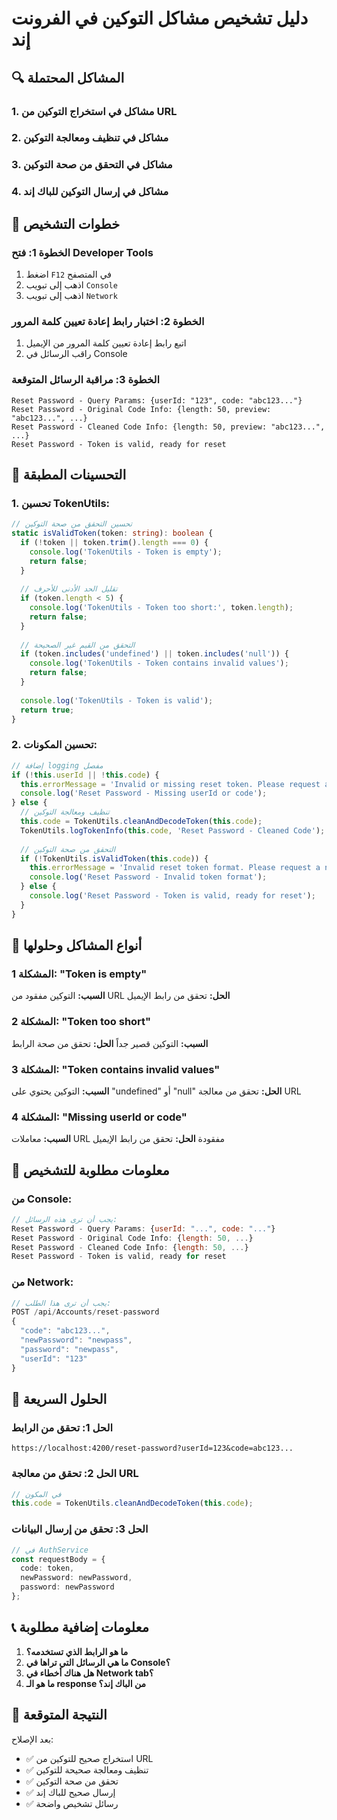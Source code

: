 # دليل تشخيص مشاكل التوكين في الفرونت إند

## 🔍 المشاكل المحتملة

### 1. مشاكل في استخراج التوكين من URL
### 2. مشاكل في تنظيف ومعالجة التوكين
### 3. مشاكل في التحقق من صحة التوكين
### 4. مشاكل في إرسال التوكين للباك إند

## 🧪 خطوات التشخيص

### الخطوة 1: فتح Developer Tools
1. اضغط `F12` في المتصفح
2. اذهب إلى تبويب `Console`
3. اذهب إلى تبويب `Network`

### الخطوة 2: اختبار رابط إعادة تعيين كلمة المرور
1. اتبع رابط إعادة تعيين كلمة المرور من الإيميل
2. راقب الرسائل في Console

### الخطوة 3: مراقبة الرسائل المتوقعة

```
Reset Password - Query Params: {userId: "123", code: "abc123..."}
Reset Password - Original Code Info: {length: 50, preview: "abc123...", ...}
Reset Password - Cleaned Code Info: {length: 50, preview: "abc123...", ...}
Reset Password - Token is valid, ready for reset
```

## 🔧 التحسينات المطبقة

### 1. تحسين TokenUtils:

```typescript
// تحسين التحقق من صحة التوكين
static isValidToken(token: string): boolean {
  if (!token || token.trim().length === 0) {
    console.log('TokenUtils - Token is empty');
    return false;
  }
  
  // تقليل الحد الأدنى للأحرف
  if (token.length < 5) {
    console.log('TokenUtils - Token too short:', token.length);
    return false;
  }
  
  // التحقق من القيم غير الصحيحة
  if (token.includes('undefined') || token.includes('null')) {
    console.log('TokenUtils - Token contains invalid values');
    return false;
  }
  
  console.log('TokenUtils - Token is valid');
  return true;
}
```

### 2. تحسين المكونات:

```typescript
// إضافة logging مفصل
if (!this.userId || !this.code) {
  this.errorMessage = 'Invalid or missing reset token. Please request a new password reset link.';
  console.log('Reset Password - Missing userId or code');
} else {
  // تنظيف ومعالجة التوكين
  this.code = TokenUtils.cleanAndDecodeToken(this.code);
  TokenUtils.logTokenInfo(this.code, 'Reset Password - Cleaned Code');
  
  // التحقق من صحة التوكين
  if (!TokenUtils.isValidToken(this.code)) {
    this.errorMessage = 'Invalid reset token format. Please request a new password reset link.';
    console.log('Reset Password - Invalid token format');
  } else {
    console.log('Reset Password - Token is valid, ready for reset');
  }
}
```

## 🎯 أنواع المشاكل وحلولها

### المشكلة 1: "Token is empty"
**السبب:** التوكين مفقود من URL
**الحل:** تحقق من رابط الإيميل

### المشكلة 2: "Token too short"
**السبب:** التوكين قصير جداً
**الحل:** تحقق من صحة الرابط

### المشكلة 3: "Token contains invalid values"
**السبب:** التوكين يحتوي على "undefined" أو "null"
**الحل:** تحقق من معالجة URL

### المشكلة 4: "Missing userId or code"
**السبب:** معاملات URL مفقودة
**الحل:** تحقق من رابط الإيميل

## 📝 معلومات مطلوبة للتشخيص

### من Console:
```javascript
// يجب أن ترى هذه الرسائل:
Reset Password - Query Params: {userId: "...", code: "..."}
Reset Password - Original Code Info: {length: 50, ...}
Reset Password - Cleaned Code Info: {length: 50, ...}
Reset Password - Token is valid, ready for reset
```

### من Network:
```javascript
// يجب أن ترى هذا الطلب:
POST /api/Accounts/reset-password
{
  "code": "abc123...",
  "newPassword": "newpass",
  "password": "newpass",
  "userId": "123"
}
```

## 🚀 الحلول السريعة

### الحل 1: تحقق من الرابط
```
https://localhost:4200/reset-password?userId=123&code=abc123...
```

### الحل 2: تحقق من معالجة URL
```typescript
// في المكون
this.code = TokenUtils.cleanAndDecodeToken(this.code);
```

### الحل 3: تحقق من إرسال البيانات
```typescript
// في AuthService
const requestBody = {
  code: token,
  newPassword: newPassword,
  password: newPassword
};
```

## 📞 معلومات إضافية مطلوبة

1. **ما هو الرابط الذي تستخدمه؟**
2. **ما هي الرسائل التي تراها في Console؟**
3. **هل هناك أخطاء في Network tab؟**
4. **ما هو الـ response من الباك إند؟**

## 🎉 النتيجة المتوقعة

بعد الإصلاح:
- ✅ استخراج صحيح للتوكين من URL
- ✅ تنظيف ومعالجة صحيحة للتوكين
- ✅ تحقق من صحة التوكين
- ✅ إرسال صحيح للباك إند
- ✅ رسائل تشخيص واضحة 